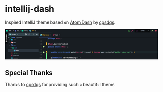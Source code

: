 # intellij-dash
Inspired IntelliJ theme based on [Atom Dash](https://atom.io/packages/dash-ui) by [cpsdqs](https://atom.io/users/cpsdqs).

![screenshot](screenshot.png)

## Special Thanks

Thanks to [cpsdqs](https://atom.io/users/cpsdqs) for providing such a beautiful theme.
